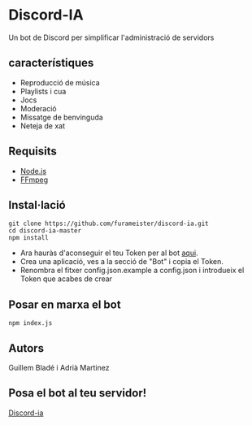 # Discord-IA
Un bot de Discord per simplificar l'administració de servidors

## característiques
- Reproducció de música
- Playlists i cua
- Jocs
- Moderació
- Missatge de benvinguda
- Neteja de xat

## Requisits
- [Node.js](https://nodejs.org/en/)
- [FFmpeg](https://ffmpeg.zeranoe.com/builds/)
## Instal·lació
```
git clone https://github.com/furameister/discord-ia.git
cd discord-ia-master
npm install
```
- Ara hauràs d'aconseguir el teu Token per al bot [aqui](https://discord.com/developers/applications).
- Crea una aplicació, ves a la secció de "Bot" i copia el Token.
- Renombra el fitxer config.json.example a config.json i introdueix el Token que acabes de crear
## Posar en marxa el bot
```
npm index.js
```
## Autors
Guillem Bladé i Adrià Martinez 

## Posa el bot al teu servidor!
[Discord-ia](https://www.discord-ia.cat/)
